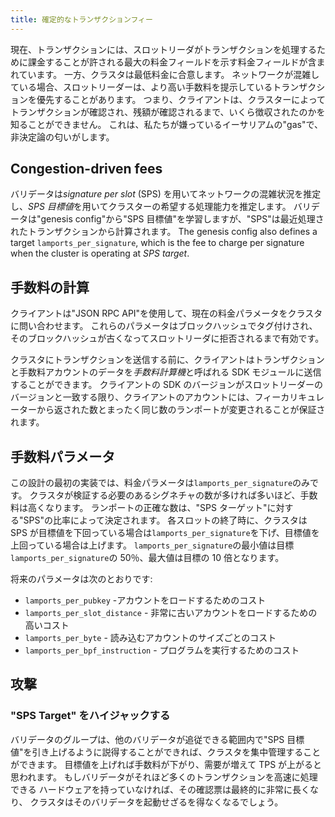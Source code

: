 ```yaml
---
title: 確定的なトランザクションフィー
---
```


現在、トランザクションには、スロットリーダがトランザクションを処理するために課金することが許される最大の料金フィールドを示す料金フィールドが含まれています。 一方、クラスタは最低料金に合意します。 ネットワークが混雑している場合、スロットリーダーは、より高い手数料を提示しているトランザクションを優先することがあります。 つまり、クライアントは、クラスターによってトランザクションが確認され、残額が確認されるまで、いくら徴収されたのかを知ることができません。 これは、私たちが嫌っているイーサリアムの"gas"で、非決定論の匂いがします。

## Congestion-driven fees

バリデータは*signature per slot* \(SPS\) を用いてネットワークの混雑状況を推定し、*SPS 目標値*を用いてクラスターの希望する処理能力を推定します。 バリデータは"genesis config"から"SPS 目標値"を学習しますが、"SPS"は最近処理されたトランザクションから計算されます。 The genesis config also defines a target `lamports_per_signature`, which is the fee to charge per signature when the cluster is operating at _SPS target_.

## 手数料の計算

クライアントは"JSON RPC API"を使用して、現在の料金パラメータをクラスタに問い合わせます。 これらのパラメータはブロックハッシュでタグ付けされ、そのブロックハッシュが古くなってスロットリーダに拒否されるまで有効です。

クラスタにトランザクションを送信する前に、クライアントはトランザクションと手数料アカウントのデータを*手数料計算機*と呼ばれる SDK モジュールに送信することができます。 クライアントの SDK のバージョンがスロットリーダーのバージョンと一致する限り、クライアントのアカウントには、フィーカリキュレーターから返された数とまったく同じ数のランポートが変更されることが保証されます。

## 手数料パラメータ

この設計の最初の実装では、料金パラメータは`lamports_per_signature`のみです。 クラスタが検証する必要のあるシグネチャの数が多ければ多いほど、手数料は高くなります。 ランポートの正確な数は、"SPS ターゲット"に対する"SPS"の比率によって決定されます。 各スロットの終了時に、クラスタは SPS が目標値を下回っている場合は`lamports_per_signature`を下げ、目標値を上回っている場合は上げます。 `lamports_per_signature`の最小値は目標`lamports_per_signature`の 50％、最大値は目標の 10 倍となります。

将来のパラメータは次のとおりです:

- `lamports_per_pubkey` -アカウントをロードするためのコスト
- `lamports_per_slot_distance` - 非常に古いアカウントをロードするための高いコスト
- `lamports_per_byte` - 読み込むアカウントのサイズごとのコスト
- `lamports_per_bpf_instruction` - プログラムを実行するためのコスト

## 攻撃

### "SPS Target" をハイジャックする

バリデータのグループは、他のバリデータが追従できる範囲内で"SPS 目標値"を引き上げるように説得することができれば、クラスタを集中管理することができます。 目標値を上げれば手数料が下がり、需要が増えて TPS が上がると思われます。 もしバリデータがそれほど多くのトランザクションを高速に処理できる ハードウェアを持っていなければ、その確認票は最終的に非常に長くなり、 クラスタはそのバリデータを起動せざるを得なくなるでしょう。
